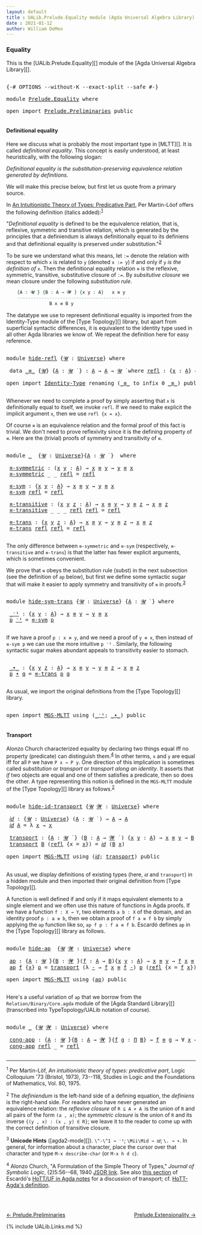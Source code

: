 ```yaml
---
layout: default
title : UALib.Prelude.Equality module (Agda Universal Algebra Library)
date : 2021-01-12
author: William DeMeo
---
```


### <a id="equality">Equality</a>

This is the [UALib.Prelude.Equality][] module of the [Agda Universal Algebra Library][].

<pre class="Agda">

<a id="276" class="Symbol">{-#</a> <a id="280" class="Keyword">OPTIONS</a> <a id="288" class="Pragma">--without-K</a> <a id="300" class="Pragma">--exact-split</a> <a id="314" class="Pragma">--safe</a> <a id="321" class="Symbol">#-}</a>

<a id="326" class="Keyword">module</a> <a id="333" href="Prelude.Equality.html" class="Module">Prelude.Equality</a> <a id="350" class="Keyword">where</a>

<a id="357" class="Keyword">open</a> <a id="362" class="Keyword">import</a> <a id="369" href="Prelude.Preliminaries.html" class="Module">Prelude.Preliminaries</a> <a id="391" class="Keyword">public</a>

</pre>

#### <a id="definitional-equality">Definitional equality</a>

Here we discuss what is probably the most important type in [MLTT][]. It is called *definitional equality*. This concept is easily understood, at least heuristically, with the following slogan:

*Definitional equality is the substitution-preserving equivalence relation generated by definitions.*

We will make this precise below, but first let us quote from a primary source.

In [An Intuitionistic Theory of Types: Predicative Part](https://www.sciencedirect.com/science/article/pii/S0049237X08719451), Per Martin-Löof offers the following definition (italics added):<sup>[1](Prelude.Equality.html#fn1)</sup>

"*Definitional equality* is defined to be the equivalence relation, that is, reflexive, symmetric and transitive relation, which is generated by the principles that a definiendum is always definitionally equal to its definiens and that definitional equality is preserved under substitution."<sup>[2](Prelude.Equality.html#fn2)

To be sure we understand what this means, let `:=` denote the relation with respect to which `x` is related to `y` (denoted `x := y`) if and only if `y` *is the definition of* `x`.  Then the definitional equality relation `≡` is the reflexive, symmetric, transitive, substitutive closure of `:=`. By *subsitutive closure* we mean closure under the following *substitution rule*.

<!--
\begin{prooftree}
\AxiomC{`\{A : 𝓤 ̇\}\{B : A → 𝓦 ̇\}\{x y : A\}`}
\AxiomC{`x ≡ y`}
\Rightlabel{(subst)}
\BinaryInfC{`B x ≡ B y`}
\end{prooftree}
-->

```agda
    {A : 𝓤 ̇} {B : A → 𝓦 ̇} {x y : A}   x ≡ y
    ------------------------------------------
                B x ≡ B y
```

The datatype we use to represent definitional equality is imported from the Identity-Type module of the [Type Topology][] library, but apart from superficial syntactic differences, it is equivalent to the identity type used in all other Agda libraries we know of.  We repeat the definition here for easy reference.

<pre class="Agda">

<a id="2411" class="Keyword">module</a> <a id="hide-refl"></a><a id="2418" href="Prelude.Equality.html#2418" class="Module">hide-refl</a> <a id="2428" class="Symbol">{</a><a id="2429" href="Prelude.Equality.html#2429" class="Bound">𝓤</a> <a id="2431" class="Symbol">:</a> <a id="2433" href="Agda.Primitive.html#423" class="Postulate">Universe</a><a id="2441" class="Symbol">}</a> <a id="2443" class="Keyword">where</a>

 <a id="2451" class="Keyword">data</a> <a id="hide-refl._≡_"></a><a id="2456" href="Prelude.Equality.html#2456" class="Datatype Operator">_≡_</a> <a id="2460" class="Symbol">{</a><a id="2461" href="Prelude.Equality.html#2461" class="Bound">𝓤</a><a id="2462" class="Symbol">}</a> <a id="2464" class="Symbol">{</a><a id="2465" href="Prelude.Equality.html#2465" class="Bound">A</a> <a id="2467" class="Symbol">:</a> <a id="2469" href="Prelude.Equality.html#2461" class="Bound">𝓤</a> <a id="2471" href="Universes.html#403" class="Function Operator">̇</a> <a id="2473" class="Symbol">}</a> <a id="2475" class="Symbol">:</a> <a id="2477" href="Prelude.Equality.html#2465" class="Bound">A</a> <a id="2479" class="Symbol">→</a> <a id="2481" href="Prelude.Equality.html#2465" class="Bound">A</a> <a id="2483" class="Symbol">→</a> <a id="2485" href="Prelude.Equality.html#2461" class="Bound">𝓤</a> <a id="2487" href="Universes.html#403" class="Function Operator">̇</a> <a id="2489" class="Keyword">where</a> <a id="hide-refl._≡_.refl"></a><a id="2495" href="Prelude.Equality.html#2495" class="InductiveConstructor">refl</a> <a id="2500" class="Symbol">:</a> <a id="2502" class="Symbol">{</a><a id="2503" href="Prelude.Equality.html#2503" class="Bound">x</a> <a id="2505" class="Symbol">:</a> <a id="2507" href="Prelude.Equality.html#2465" class="Bound">A</a><a id="2508" class="Symbol">}</a> <a id="2510" class="Symbol">→</a> <a id="2512" href="Prelude.Equality.html#2503" class="Bound">x</a> <a id="2514" href="Prelude.Equality.html#2456" class="Datatype Operator">≡</a> <a id="2516" href="Prelude.Equality.html#2503" class="Bound">x</a>

<a id="2519" class="Keyword">open</a> <a id="2524" class="Keyword">import</a> <a id="2531" href="Identity-Type.html" class="Module">Identity-Type</a> <a id="2545" class="Keyword">renaming</a> <a id="2554" class="Symbol">(</a><a id="2555" href="Identity-Type.html#121" class="Datatype Operator">_≡_</a> <a id="2559" class="Symbol">to</a> <a id="2562" class="Keyword">infix</a> <a id="2568" class="Number">0</a> <a id="_≡_"></a><a id="2570" href="Prelude.Equality.html#2570" class="Datatype Operator">_≡_</a><a id="2573" class="Symbol">)</a> <a id="2575" class="Keyword">public</a>

</pre>

Whenever we need to complete a proof by simply asserting that `x` is definitionally equal to itself, we invoke `refl`.  If we need to make explicit the implicit argument `x`, then we use `refl {x = x}`.

Of course `≡` is an equivalence relation and the formal proof of this fact is trivial. We don't need to prove reflexivity since it is the defining property of `≡`.  Here are the (trivial) proofs of symmetry and transitivity of `≡`.

<pre class="Agda">

<a id="3046" class="Keyword">module</a> <a id="3053" href="Prelude.Equality.html#3053" class="Module">_</a>  <a id="3056" class="Symbol">{</a><a id="3057" href="Prelude.Equality.html#3057" class="Bound">𝓤</a> <a id="3059" class="Symbol">:</a> <a id="3061" href="Agda.Primitive.html#423" class="Postulate">Universe</a><a id="3069" class="Symbol">}{</a><a id="3071" href="Prelude.Equality.html#3071" class="Bound">A</a> <a id="3073" class="Symbol">:</a> <a id="3075" href="Prelude.Equality.html#3057" class="Bound">𝓤</a> <a id="3077" href="Universes.html#403" class="Function Operator">̇</a> <a id="3079" class="Symbol">}</a>  <a id="3082" class="Keyword">where</a>

 <a id="3090" href="Prelude.Equality.html#3090" class="Function">≡-symmetric</a> <a id="3102" class="Symbol">:</a> <a id="3104" class="Symbol">(</a><a id="3105" href="Prelude.Equality.html#3105" class="Bound">x</a> <a id="3107" href="Prelude.Equality.html#3107" class="Bound">y</a> <a id="3109" class="Symbol">:</a> <a id="3111" href="Prelude.Equality.html#3071" class="Bound">A</a><a id="3112" class="Symbol">)</a> <a id="3114" class="Symbol">→</a> <a id="3116" href="Prelude.Equality.html#3105" class="Bound">x</a> <a id="3118" href="Prelude.Equality.html#2570" class="Datatype Operator">≡</a> <a id="3120" href="Prelude.Equality.html#3107" class="Bound">y</a> <a id="3122" class="Symbol">→</a> <a id="3124" href="Prelude.Equality.html#3107" class="Bound">y</a> <a id="3126" href="Prelude.Equality.html#2570" class="Datatype Operator">≡</a> <a id="3128" href="Prelude.Equality.html#3105" class="Bound">x</a>
 <a id="3131" href="Prelude.Equality.html#3090" class="Function">≡-symmetric</a> <a id="3143" class="Symbol">_</a> <a id="3145" class="Symbol">_</a> <a id="3147" href="Identity-Type.html#162" class="InductiveConstructor">refl</a> <a id="3152" class="Symbol">=</a> <a id="3154" href="Identity-Type.html#162" class="InductiveConstructor">refl</a>

 <a id="3161" href="Prelude.Equality.html#3161" class="Function">≡-sym</a> <a id="3167" class="Symbol">:</a> <a id="3169" class="Symbol">{</a><a id="3170" href="Prelude.Equality.html#3170" class="Bound">x</a> <a id="3172" href="Prelude.Equality.html#3172" class="Bound">y</a> <a id="3174" class="Symbol">:</a> <a id="3176" href="Prelude.Equality.html#3071" class="Bound">A</a><a id="3177" class="Symbol">}</a> <a id="3179" class="Symbol">→</a> <a id="3181" href="Prelude.Equality.html#3170" class="Bound">x</a> <a id="3183" href="Prelude.Equality.html#2570" class="Datatype Operator">≡</a> <a id="3185" href="Prelude.Equality.html#3172" class="Bound">y</a> <a id="3187" class="Symbol">→</a> <a id="3189" href="Prelude.Equality.html#3172" class="Bound">y</a> <a id="3191" href="Prelude.Equality.html#2570" class="Datatype Operator">≡</a> <a id="3193" href="Prelude.Equality.html#3170" class="Bound">x</a>
 <a id="3196" href="Prelude.Equality.html#3161" class="Function">≡-sym</a> <a id="3202" href="Identity-Type.html#162" class="InductiveConstructor">refl</a> <a id="3207" class="Symbol">=</a> <a id="3209" href="Identity-Type.html#162" class="InductiveConstructor">refl</a>

 <a id="3216" href="Prelude.Equality.html#3216" class="Function">≡-transitive</a> <a id="3229" class="Symbol">:</a> <a id="3231" class="Symbol">(</a><a id="3232" href="Prelude.Equality.html#3232" class="Bound">x</a> <a id="3234" href="Prelude.Equality.html#3234" class="Bound">y</a> <a id="3236" href="Prelude.Equality.html#3236" class="Bound">z</a> <a id="3238" class="Symbol">:</a> <a id="3240" href="Prelude.Equality.html#3071" class="Bound">A</a><a id="3241" class="Symbol">)</a> <a id="3243" class="Symbol">→</a> <a id="3245" href="Prelude.Equality.html#3232" class="Bound">x</a> <a id="3247" href="Prelude.Equality.html#2570" class="Datatype Operator">≡</a> <a id="3249" href="Prelude.Equality.html#3234" class="Bound">y</a> <a id="3251" class="Symbol">→</a> <a id="3253" href="Prelude.Equality.html#3234" class="Bound">y</a> <a id="3255" href="Prelude.Equality.html#2570" class="Datatype Operator">≡</a> <a id="3257" href="Prelude.Equality.html#3236" class="Bound">z</a> <a id="3259" class="Symbol">→</a> <a id="3261" href="Prelude.Equality.html#3232" class="Bound">x</a> <a id="3263" href="Prelude.Equality.html#2570" class="Datatype Operator">≡</a> <a id="3265" href="Prelude.Equality.html#3236" class="Bound">z</a>
 <a id="3268" href="Prelude.Equality.html#3216" class="Function">≡-transitive</a> <a id="3281" class="Symbol">_</a> <a id="3283" class="Symbol">_</a> <a id="3285" class="Symbol">_</a> <a id="3287" href="Identity-Type.html#162" class="InductiveConstructor">refl</a> <a id="3292" href="Identity-Type.html#162" class="InductiveConstructor">refl</a> <a id="3297" class="Symbol">=</a> <a id="3299" href="Identity-Type.html#162" class="InductiveConstructor">refl</a>

 <a id="3306" href="Prelude.Equality.html#3306" class="Function">≡-trans</a> <a id="3314" class="Symbol">:</a> <a id="3316" class="Symbol">{</a><a id="3317" href="Prelude.Equality.html#3317" class="Bound">x</a> <a id="3319" href="Prelude.Equality.html#3319" class="Bound">y</a> <a id="3321" href="Prelude.Equality.html#3321" class="Bound">z</a> <a id="3323" class="Symbol">:</a> <a id="3325" href="Prelude.Equality.html#3071" class="Bound">A</a><a id="3326" class="Symbol">}</a> <a id="3328" class="Symbol">→</a> <a id="3330" href="Prelude.Equality.html#3317" class="Bound">x</a> <a id="3332" href="Prelude.Equality.html#2570" class="Datatype Operator">≡</a> <a id="3334" href="Prelude.Equality.html#3319" class="Bound">y</a> <a id="3336" class="Symbol">→</a> <a id="3338" href="Prelude.Equality.html#3319" class="Bound">y</a> <a id="3340" href="Prelude.Equality.html#2570" class="Datatype Operator">≡</a> <a id="3342" href="Prelude.Equality.html#3321" class="Bound">z</a> <a id="3344" class="Symbol">→</a> <a id="3346" href="Prelude.Equality.html#3317" class="Bound">x</a> <a id="3348" href="Prelude.Equality.html#2570" class="Datatype Operator">≡</a> <a id="3350" href="Prelude.Equality.html#3321" class="Bound">z</a>
 <a id="3353" href="Prelude.Equality.html#3306" class="Function">≡-trans</a> <a id="3361" href="Identity-Type.html#162" class="InductiveConstructor">refl</a> <a id="3366" href="Identity-Type.html#162" class="InductiveConstructor">refl</a> <a id="3371" class="Symbol">=</a> <a id="3373" href="Identity-Type.html#162" class="InductiveConstructor">refl</a>

</pre>

The only difference between `≡-symmetric` and `≡-sym` (respectively, `≡-transitive` and `≡-trans`) is that the latter has fewer explicit arguments, which is sometimes convenient.

We prove that `≡` obeys the substitution rule (subst) in the next subsection (see the definition of `ap` below), but first we define some syntactic sugar that will make it easier to apply symmetry and transitivity of `≡` in proofs.<sup>[3](Prelude.Equality.html#fn3)</sup>

<pre class="Agda">

<a id="3859" class="Keyword">module</a> <a id="hide-sym-trans"></a><a id="3866" href="Prelude.Equality.html#3866" class="Module">hide-sym-trans</a> <a id="3881" class="Symbol">{</a><a id="3882" href="Prelude.Equality.html#3882" class="Bound">𝓤</a> <a id="3884" class="Symbol">:</a> <a id="3886" href="Agda.Primitive.html#423" class="Postulate">Universe</a><a id="3894" class="Symbol">}</a> <a id="3896" class="Symbol">{</a><a id="3897" href="Prelude.Equality.html#3897" class="Bound">A</a> <a id="3899" class="Symbol">:</a> <a id="3901" href="Prelude.Equality.html#3882" class="Bound">𝓤</a> <a id="3903" href="Universes.html#403" class="Function Operator">̇</a> <a id="3905" class="Symbol">}</a> <a id="3907" class="Keyword">where</a>

 <a id="hide-sym-trans._⁻¹"></a><a id="3915" href="Prelude.Equality.html#3915" class="Function Operator">_⁻¹</a> <a id="3919" class="Symbol">:</a> <a id="3921" class="Symbol">{</a><a id="3922" href="Prelude.Equality.html#3922" class="Bound">x</a> <a id="3924" href="Prelude.Equality.html#3924" class="Bound">y</a> <a id="3926" class="Symbol">:</a> <a id="3928" href="Prelude.Equality.html#3897" class="Bound">A</a><a id="3929" class="Symbol">}</a> <a id="3931" class="Symbol">→</a> <a id="3933" href="Prelude.Equality.html#3922" class="Bound">x</a> <a id="3935" href="Prelude.Equality.html#2570" class="Datatype Operator">≡</a> <a id="3937" href="Prelude.Equality.html#3924" class="Bound">y</a> <a id="3939" class="Symbol">→</a> <a id="3941" href="Prelude.Equality.html#3924" class="Bound">y</a> <a id="3943" href="Prelude.Equality.html#2570" class="Datatype Operator">≡</a> <a id="3945" href="Prelude.Equality.html#3922" class="Bound">x</a>
 <a id="3948" href="Prelude.Equality.html#3948" class="Bound">p</a> <a id="3950" href="Prelude.Equality.html#3915" class="Function Operator">⁻¹</a> <a id="3953" class="Symbol">=</a> <a id="3955" href="Prelude.Equality.html#3161" class="Function">≡-sym</a> <a id="3961" href="Prelude.Equality.html#3948" class="Bound">p</a>

</pre>

If we have a proof `p : x ≡ y`, and we need a proof of `y ≡ x`, then instead of `≡-sym p` we can use the more intuitive `p ⁻¹` . Similarly, the following syntactic sugar makes abundant appeals to transitivity easier to stomach.

<pre class="Agda">

 <a id="hide-sym-trans._∙_"></a><a id="4220" href="Prelude.Equality.html#4220" class="Function Operator">_∙_</a> <a id="4224" class="Symbol">:</a> <a id="4226" class="Symbol">{</a><a id="4227" href="Prelude.Equality.html#4227" class="Bound">x</a> <a id="4229" href="Prelude.Equality.html#4229" class="Bound">y</a> <a id="4231" href="Prelude.Equality.html#4231" class="Bound">z</a> <a id="4233" class="Symbol">:</a> <a id="4235" href="Prelude.Equality.html#3897" class="Bound">A</a><a id="4236" class="Symbol">}</a> <a id="4238" class="Symbol">→</a> <a id="4240" href="Prelude.Equality.html#4227" class="Bound">x</a> <a id="4242" href="Prelude.Equality.html#2570" class="Datatype Operator">≡</a> <a id="4244" href="Prelude.Equality.html#4229" class="Bound">y</a> <a id="4246" class="Symbol">→</a> <a id="4248" href="Prelude.Equality.html#4229" class="Bound">y</a> <a id="4250" href="Prelude.Equality.html#2570" class="Datatype Operator">≡</a> <a id="4252" href="Prelude.Equality.html#4231" class="Bound">z</a> <a id="4254" class="Symbol">→</a> <a id="4256" href="Prelude.Equality.html#4227" class="Bound">x</a> <a id="4258" href="Prelude.Equality.html#2570" class="Datatype Operator">≡</a> <a id="4260" href="Prelude.Equality.html#4231" class="Bound">z</a>
 <a id="4263" href="Prelude.Equality.html#4263" class="Bound">p</a> <a id="4265" href="Prelude.Equality.html#4220" class="Function Operator">∙</a> <a id="4267" href="Prelude.Equality.html#4267" class="Bound">q</a> <a id="4269" class="Symbol">=</a> <a id="4271" href="Prelude.Equality.html#3306" class="Function">≡-trans</a> <a id="4279" href="Prelude.Equality.html#4263" class="Bound">p</a> <a id="4281" href="Prelude.Equality.html#4267" class="Bound">q</a>

</pre>

As usual, we import the original definitions from the [Type Topology][] library.

<pre class="Agda">

<a id="4392" class="Keyword">open</a> <a id="4397" class="Keyword">import</a> <a id="4404" href="MGS-MLTT.html" class="Module">MGS-MLTT</a> <a id="4413" class="Keyword">using</a> <a id="4419" class="Symbol">(</a><a id="4420" href="MGS-MLTT.html#6125" class="Function Operator">_⁻¹</a><a id="4423" class="Symbol">;</a> <a id="4425" href="MGS-MLTT.html#5910" class="Function Operator">_∙_</a><a id="4428" class="Symbol">)</a> <a id="4430" class="Keyword">public</a>

</pre>

#### <a id="transport">Transport</a>

Alonzo Church characterized equality by declaring two things equal iff no property (predicate) can distinguish them.<sup>[4](Prelude.Equality.html#fn4)</sup>  In other terms, `x` and `y` are equal iff for all `P` we have `P x → P y`.  One direction of this implication is sometimes called *substitution* or *transport* or *transport along an identity*.  It asserts that *if* two objects are equal and one of them satisfies a predicate, then so does the other. A type representing this notion is defined in the `MGS-MLTT` module of the [Type Topology][] library as follows.<sup>[2](Preliminaries.Equality.html#fn2)</sup>

<pre class="Agda">

<a id="5123" class="Keyword">module</a> <a id="hide-id-transport"></a><a id="5130" href="Prelude.Equality.html#5130" class="Module">hide-id-transport</a> <a id="5148" class="Symbol">{</a><a id="5149" href="Prelude.Equality.html#5149" class="Bound">𝓤</a> <a id="5151" href="Prelude.Equality.html#5151" class="Bound">𝓦</a> <a id="5153" class="Symbol">:</a> <a id="5155" href="Agda.Primitive.html#423" class="Postulate">Universe</a><a id="5163" class="Symbol">}</a> <a id="5165" class="Keyword">where</a>

 <a id="hide-id-transport.𝑖𝑑"></a><a id="5173" href="Prelude.Equality.html#5173" class="Function">𝑖𝑑</a> <a id="5176" class="Symbol">:</a> <a id="5178" class="Symbol">{</a><a id="5179" href="Prelude.Equality.html#5179" class="Bound">𝓤</a> <a id="5181" class="Symbol">:</a> <a id="5183" href="Agda.Primitive.html#423" class="Postulate">Universe</a><a id="5191" class="Symbol">}</a> <a id="5193" class="Symbol">(</a><a id="5194" href="Prelude.Equality.html#5194" class="Bound">A</a> <a id="5196" class="Symbol">:</a> <a id="5198" href="Prelude.Equality.html#5179" class="Bound">𝓤</a> <a id="5200" href="Universes.html#403" class="Function Operator">̇</a> <a id="5202" class="Symbol">)</a> <a id="5204" class="Symbol">→</a> <a id="5206" href="Prelude.Equality.html#5194" class="Bound">A</a> <a id="5208" class="Symbol">→</a> <a id="5210" href="Prelude.Equality.html#5194" class="Bound">A</a>
 <a id="5213" href="Prelude.Equality.html#5173" class="Function">𝑖𝑑</a> <a id="5216" href="Prelude.Equality.html#5216" class="Bound">A</a> <a id="5218" class="Symbol">=</a> <a id="5220" class="Symbol">λ</a> <a id="5222" href="Prelude.Equality.html#5222" class="Bound">x</a> <a id="5224" class="Symbol">→</a> <a id="5226" href="Prelude.Equality.html#5222" class="Bound">x</a>

 <a id="hide-id-transport.transport"></a><a id="5230" href="Prelude.Equality.html#5230" class="Function">transport</a> <a id="5240" class="Symbol">:</a> <a id="5242" class="Symbol">{</a><a id="5243" href="Prelude.Equality.html#5243" class="Bound">A</a> <a id="5245" class="Symbol">:</a> <a id="5247" href="Prelude.Equality.html#5149" class="Bound">𝓤</a> <a id="5249" href="Universes.html#403" class="Function Operator">̇</a> <a id="5251" class="Symbol">}</a> <a id="5253" class="Symbol">(</a><a id="5254" href="Prelude.Equality.html#5254" class="Bound">B</a> <a id="5256" class="Symbol">:</a> <a id="5258" href="Prelude.Equality.html#5243" class="Bound">A</a> <a id="5260" class="Symbol">→</a> <a id="5262" href="Prelude.Equality.html#5151" class="Bound">𝓦</a> <a id="5264" href="Universes.html#403" class="Function Operator">̇</a> <a id="5266" class="Symbol">)</a> <a id="5268" class="Symbol">{</a><a id="5269" href="Prelude.Equality.html#5269" class="Bound">x</a> <a id="5271" href="Prelude.Equality.html#5271" class="Bound">y</a> <a id="5273" class="Symbol">:</a> <a id="5275" href="Prelude.Equality.html#5243" class="Bound">A</a><a id="5276" class="Symbol">}</a> <a id="5278" class="Symbol">→</a> <a id="5280" href="Prelude.Equality.html#5269" class="Bound">x</a> <a id="5282" href="Prelude.Equality.html#2570" class="Datatype Operator">≡</a> <a id="5284" href="Prelude.Equality.html#5271" class="Bound">y</a> <a id="5286" class="Symbol">→</a> <a id="5288" href="Prelude.Equality.html#5254" class="Bound">B</a> <a id="5290" href="Prelude.Equality.html#5269" class="Bound">x</a> <a id="5292" class="Symbol">→</a> <a id="5294" href="Prelude.Equality.html#5254" class="Bound">B</a> <a id="5296" href="Prelude.Equality.html#5271" class="Bound">y</a>
 <a id="5299" href="Prelude.Equality.html#5230" class="Function">transport</a> <a id="5309" href="Prelude.Equality.html#5309" class="Bound">B</a> <a id="5311" class="Symbol">(</a><a id="5312" href="Identity-Type.html#162" class="InductiveConstructor">refl</a> <a id="5317" class="Symbol">{</a><a id="5318" class="Argument">x</a> <a id="5320" class="Symbol">=</a> <a id="5322" href="Prelude.Equality.html#5322" class="Bound">x</a><a id="5323" class="Symbol">})</a> <a id="5326" class="Symbol">=</a> <a id="5328" href="Prelude.Equality.html#5173" class="Function">𝑖𝑑</a> <a id="5331" class="Symbol">(</a><a id="5332" href="Prelude.Equality.html#5309" class="Bound">B</a> <a id="5334" href="Prelude.Equality.html#5322" class="Bound">x</a><a id="5335" class="Symbol">)</a>

<a id="5338" class="Keyword">open</a> <a id="5343" class="Keyword">import</a> <a id="5350" href="MGS-MLTT.html" class="Module">MGS-MLTT</a> <a id="5359" class="Keyword">using</a> <a id="5365" class="Symbol">(</a><a id="5366" href="MGS-MLTT.html#3778" class="Function">𝑖𝑑</a><a id="5368" class="Symbol">;</a> <a id="5370" href="MGS-MLTT.html#4946" class="Function">transport</a><a id="5379" class="Symbol">)</a> <a id="5381" class="Keyword">public</a>

</pre>

As usual, we display definitions of existing types (here, `𝑖𝑑` and `transport`) in a hidden module and then imported their original definition from [Type Topology][].

A function is well defined if and only if it maps equivalent elements to a single element and we often use this nature of functions in Agda proofs.  If we have a function `f : X → Y`, two elements `a b : X` of the domain, and an identity proof `p : a ≡ b`, then we obtain a proof of `f a ≡ f b` by simply applying the `ap` function like so, `ap f p : f a ≡ f b`. Escardó defines `ap` in the [Type Topology][] library as follows.

<pre class="Agda">

<a id="6013" class="Keyword">module</a> <a id="hide-ap"></a><a id="6020" href="Prelude.Equality.html#6020" class="Module">hide-ap</a>  <a id="6029" class="Symbol">{</a><a id="6030" href="Prelude.Equality.html#6030" class="Bound">𝓤</a> <a id="6032" href="Prelude.Equality.html#6032" class="Bound">𝓦</a> <a id="6034" class="Symbol">:</a> <a id="6036" href="Agda.Primitive.html#423" class="Postulate">Universe</a><a id="6044" class="Symbol">}</a> <a id="6046" class="Keyword">where</a>

 <a id="hide-ap.ap"></a><a id="6054" href="Prelude.Equality.html#6054" class="Function">ap</a> <a id="6057" class="Symbol">:</a> <a id="6059" class="Symbol">{</a><a id="6060" href="Prelude.Equality.html#6060" class="Bound">A</a> <a id="6062" class="Symbol">:</a> <a id="6064" href="Prelude.Equality.html#6030" class="Bound">𝓤</a> <a id="6066" href="Universes.html#403" class="Function Operator">̇</a><a id="6067" class="Symbol">}{</a><a id="6069" href="Prelude.Equality.html#6069" class="Bound">B</a> <a id="6071" class="Symbol">:</a> <a id="6073" href="Prelude.Equality.html#6032" class="Bound">𝓦</a> <a id="6075" href="Universes.html#403" class="Function Operator">̇</a><a id="6076" class="Symbol">}(</a><a id="6078" href="Prelude.Equality.html#6078" class="Bound">f</a> <a id="6080" class="Symbol">:</a> <a id="6082" href="Prelude.Equality.html#6060" class="Bound">A</a> <a id="6084" class="Symbol">→</a> <a id="6086" href="Prelude.Equality.html#6069" class="Bound">B</a><a id="6087" class="Symbol">){</a><a id="6089" href="Prelude.Equality.html#6089" class="Bound">x</a> <a id="6091" href="Prelude.Equality.html#6091" class="Bound">y</a> <a id="6093" class="Symbol">:</a> <a id="6095" href="Prelude.Equality.html#6060" class="Bound">A</a><a id="6096" class="Symbol">}</a> <a id="6098" class="Symbol">→</a> <a id="6100" href="Prelude.Equality.html#6089" class="Bound">x</a> <a id="6102" href="Prelude.Equality.html#2570" class="Datatype Operator">≡</a> <a id="6104" href="Prelude.Equality.html#6091" class="Bound">y</a> <a id="6106" class="Symbol">→</a> <a id="6108" href="Prelude.Equality.html#6078" class="Bound">f</a> <a id="6110" href="Prelude.Equality.html#6089" class="Bound">x</a> <a id="6112" href="Prelude.Equality.html#2570" class="Datatype Operator">≡</a> <a id="6114" href="Prelude.Equality.html#6078" class="Bound">f</a> <a id="6116" href="Prelude.Equality.html#6091" class="Bound">y</a>
 <a id="6119" href="Prelude.Equality.html#6054" class="Function">ap</a> <a id="6122" href="Prelude.Equality.html#6122" class="Bound">f</a> <a id="6124" class="Symbol">{</a><a id="6125" href="Prelude.Equality.html#6125" class="Bound">x</a><a id="6126" class="Symbol">}</a> <a id="6128" href="Prelude.Equality.html#6128" class="Bound">p</a> <a id="6130" class="Symbol">=</a> <a id="6132" href="MGS-MLTT.html#4946" class="Function">transport</a> <a id="6142" class="Symbol">(λ</a> <a id="6145" href="Prelude.Equality.html#6145" class="Bound">-</a> <a id="6147" class="Symbol">→</a> <a id="6149" href="Prelude.Equality.html#6122" class="Bound">f</a> <a id="6151" href="Prelude.Equality.html#6125" class="Bound">x</a> <a id="6153" href="Prelude.Equality.html#2570" class="Datatype Operator">≡</a> <a id="6155" href="Prelude.Equality.html#6122" class="Bound">f</a> <a id="6157" href="Prelude.Equality.html#6145" class="Bound">-</a><a id="6158" class="Symbol">)</a> <a id="6160" href="Prelude.Equality.html#6128" class="Bound">p</a> <a id="6162" class="Symbol">(</a><a id="6163" href="Identity-Type.html#162" class="InductiveConstructor">refl</a> <a id="6168" class="Symbol">{</a><a id="6169" class="Argument">x</a> <a id="6171" class="Symbol">=</a> <a id="6173" href="Prelude.Equality.html#6122" class="Bound">f</a> <a id="6175" href="Prelude.Equality.html#6125" class="Bound">x</a><a id="6176" class="Symbol">})</a>

<a id="6180" class="Keyword">open</a> <a id="6185" class="Keyword">import</a> <a id="6192" href="MGS-MLTT.html" class="Module">MGS-MLTT</a> <a id="6201" class="Keyword">using</a> <a id="6207" class="Symbol">(</a><a id="6208" href="MGS-MLTT.html#6613" class="Function">ap</a><a id="6210" class="Symbol">)</a> <a id="6212" class="Keyword">public</a>

</pre>

Here's a useful variation of `ap` that we borrow from the `Relation/Binary/Core.agda` module of the [Agda Standard Library][] (transcribed into TypeTopology/UALib notation of course).

<pre class="Agda">

<a id="6431" class="Keyword">module</a> <a id="6438" href="Prelude.Equality.html#6438" class="Module">_</a> <a id="6440" class="Symbol">{</a><a id="6441" href="Prelude.Equality.html#6441" class="Bound">𝓤</a> <a id="6443" href="Prelude.Equality.html#6443" class="Bound">𝓦</a> <a id="6445" class="Symbol">:</a> <a id="6447" href="Agda.Primitive.html#423" class="Postulate">Universe</a><a id="6455" class="Symbol">}</a> <a id="6457" class="Keyword">where</a>

 <a id="6465" href="Prelude.Equality.html#6465" class="Function">cong-app</a> <a id="6474" class="Symbol">:</a> <a id="6476" class="Symbol">{</a><a id="6477" href="Prelude.Equality.html#6477" class="Bound">A</a> <a id="6479" class="Symbol">:</a> <a id="6481" href="Prelude.Equality.html#6441" class="Bound">𝓤</a> <a id="6483" href="Universes.html#403" class="Function Operator">̇</a><a id="6484" class="Symbol">}{</a><a id="6486" href="Prelude.Equality.html#6486" class="Bound">B</a> <a id="6488" class="Symbol">:</a> <a id="6490" href="Prelude.Equality.html#6477" class="Bound">A</a> <a id="6492" class="Symbol">→</a> <a id="6494" href="Prelude.Equality.html#6443" class="Bound">𝓦</a> <a id="6496" href="Universes.html#403" class="Function Operator">̇</a><a id="6497" class="Symbol">}{</a><a id="6499" href="Prelude.Equality.html#6499" class="Bound">f</a> <a id="6501" href="Prelude.Equality.html#6501" class="Bound">g</a> <a id="6503" class="Symbol">:</a> <a id="6505" href="MGS-MLTT.html#3562" class="Function">Π</a> <a id="6507" href="Prelude.Equality.html#6486" class="Bound">B</a><a id="6508" class="Symbol">}</a> <a id="6510" class="Symbol">→</a> <a id="6512" href="Prelude.Equality.html#6499" class="Bound">f</a> <a id="6514" href="Prelude.Equality.html#2570" class="Datatype Operator">≡</a> <a id="6516" href="Prelude.Equality.html#6501" class="Bound">g</a> <a id="6518" class="Symbol">→</a> <a id="6520" class="Symbol">∀</a> <a id="6522" href="Prelude.Equality.html#6522" class="Bound">x</a> <a id="6524" class="Symbol">→</a> <a id="6526" href="Prelude.Equality.html#6499" class="Bound">f</a> <a id="6528" href="Prelude.Equality.html#6522" class="Bound">x</a> <a id="6530" href="Prelude.Equality.html#2570" class="Datatype Operator">≡</a> <a id="6532" href="Prelude.Equality.html#6501" class="Bound">g</a> <a id="6534" href="Prelude.Equality.html#6522" class="Bound">x</a>
 <a id="6537" href="Prelude.Equality.html#6465" class="Function">cong-app</a> <a id="6546" href="Identity-Type.html#162" class="InductiveConstructor">refl</a> <a id="6551" class="Symbol">_</a> <a id="6553" class="Symbol">=</a> <a id="6555" href="Identity-Type.html#162" class="InductiveConstructor">refl</a>

</pre>





-------------------------------------


<sup>1</sup><span class="footnote" id="fn1"> Per Martin-Löf, *An intuitionistic theory of types: predicative part*, Logic Colloquium '73 (Bristol, 1973), 73--118, Studies in Logic and the Foundations of Mathematics, Vol. 80, 1975.</span>

<sup>2</sup><span class="footnote" id="fn2"> The *definiendum* is the left-hand side of a defining equation, the *definiens* is the right-hand side. For readers who have never generated an equivalence relation: the *reflexive closure* of `R ⊆ A × A `is the union of `R` and all pairs of the form `(a , a)`; the *symmetric closure* is the union of `R` and its inverse `{(y , x) : (x , y) ∈ R}`; we leave it to the reader to come up with the correct definition of transitive closure.</span>

<sup>3</sup><span class="footnote" id="fn3"> **Unicode Hints** ([agda2-mode][]). `\^-\^1 ↝ ⁻¹`; `\Mii\Mid ↝ 𝑖𝑑`; `\. ↝ ∙`. In general, for information about a character, place the cursor over that character and type `M-x describe-char` (or `M-x h d c`).</span>



<sup>4</sup><span class="footnote" id="fn4"> Alonzo Church, "A Formulation of the Simple Theory of Types," *Journal of Symbolic Logic*, (2)5:56--68, 1940 [JSOR link](http://www.jstor.org/stable/2266170). See also [this section](https://www.cs.bham.ac.uk/~mhe/HoTT-UF-in-Agda-Lecture-Notes/HoTT-UF-Agda.html#70309) of Escardó's [HoTT/UF in Agda notes](https://www.cs.bham.ac.uk/~mhe/HoTT-UF-in-Agda-Lecture-Notes/HoTT-UF-Agda.html) for a discussion of transport; cf. [HoTT-Agda's definition](https://github.com/HoTT/HoTT-Agda/blob/master/core/lib/Base.agda).</span>

<br>
<br>

[← Prelude.Preliminaries ](Prelude.Preliminaries.html)
<span style="float:right;">[Prelude.Extensionality →](Prelude.Extensionality.html)</span>

{% include UALib.Links.md %}


